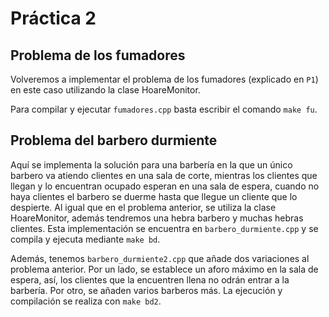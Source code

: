 # Práctica 2

## Problema de los fumadores

Volveremos a implementar el problema de los fumadores (explicado en `P1`) en este caso utilizando la clase HoareMonitor.

Para compilar y ejecutar `fumadores.cpp` basta escribir el comando `make fu`.

## Problema del barbero durmiente

Aquí se implementa la solución para una barbería en la que un único barbero va atiendo clientes en una sala de corte, mientras los clientes que llegan y lo encuentran ocupado esperan en una sala de espera, cuando no haya clientes el barbero se duerme hasta que llegue un cliente que lo despierte. Al igual que en el problema anterior, se utiliza la clase HoareMonitor, además tendremos una hebra barbero y muchas hebras clientes. Esta implementación se encuentra en `barbero_durmiente.cpp` y se compila y ejecuta mediante `make bd`.

Además, tenemos `barbero_durmiente2.cpp` que añade dos variaciones al problema anterior. Por un lado, se establece un aforo máximo en la sala de espera, así, los clientes que la encuentren llena no odrán entrar a la barbería. Por otro, se añaden varios barberos más. La ejecución y compilación se realiza con `make bd2`.

